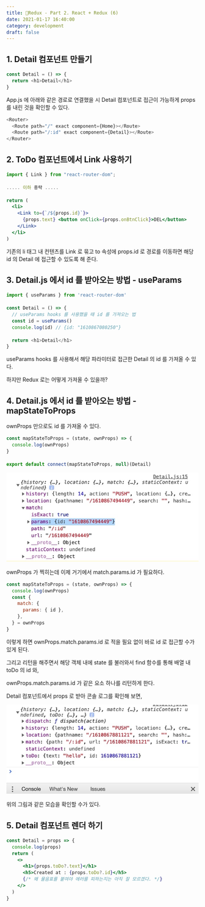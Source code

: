 ```yaml
---
title: 🐤Redux - Part 2. React + Redux (6)
date: 2021-01-17 16:40:00
category: development
draft: false
---
```


## 1. Detail 컴포넌트 만들기

```js
const Detail = () => {
  return <h1>Detail</h1>
}
```

App.js 에 아래와 같은 경로로 연결했을 시 Detail 컴포넌트로 접근이 가능하게 props 를 내린 것을 확인할 수 있다.

```js
<Router>
  <Route path="/" exact component={Home}></Route>
  <Route path="/:id" exact component={Detail}></Route>
</Router>
```

## 2. ToDo 컴포넌트에서 Link 사용하기

```jsx
import { Link } from "react-router-dom";

..... 이하 중략 .....

return (
  <li>
    <Link to={`/${props.id}`}>
      {props.text} <button onClick={props.onBtnClick}>DEL</button>
    </Link>
  </li>
)
```

기존의 li 태그 내 컨텐츠를 Link 로 묶고 to 속성에 props.id 로 경로를 이동하면 해당 id 의 Detail 에 접근할 수 있도록 해 준다.

## 3. Detail.js 에서 id 를 받아오는 방법 - useParams

```js
import { useParams } from 'react-router-dom'

const Detail = () => {
  // useParams hooks 를 사용했을 때 id 를 가져오는 법
  const id = useParams()
  console.log(id) // {id: "1610867080250"}

  return <h1>Detail</h1>
}
```

useParams hooks 를 사용해서 해당 파라미터로 접근한 Detail 의 id 를 가져올 수 있다.

하지만 Redux 로는 어떻게 가져올 수 있을까?

## 4. Detail.js 에서 id 를 받아오는 방법 - mapStateToProps

ownProps 만으로도 id 를 가져올 수 있다.

```js
const mapStateToProps = (state, ownProps) => {
  console.log(ownProps)
}

export default connect(mapStateToProps, null)(Detail)
```

![](./images/redux/console1.jpeg)

ownProps 가 찍히는데 이제 거기에서 match.params.id 가 필요하다.

```js
const mapStateToProps = (state, ownProps) => {
  console.log(ownProps)
  const {
    match: {
      params: { id },
    },
  } = ownProps
}
```

이렇게 하면 ownProps.match.params.id 로 적을 필요 없이 바로 id 로 접근할 수가 있게 된다.

그리고 리턴을 해주면서 해당 객체 내에 state 를 불러와서 find 함수를 통해 배열 내 toDo 의 id 와,

ownProps.match.params.id 가 같은 요소 하나를 리턴하게 한다.

Detail 컴포넌트에서 props 로 받아 콘솔 로그를 확인해 보면,

![](./images/redux/console2.jpeg)

위의 그림과 같은 모습을 확인할 수가 있다.

## 5. Detail 컴포넌트 렌더 하기

```jsx
const Detail = props => {
  console.log(props)
  return (
    <>
      <h1>{props.toDo?.text}</h1>
      <h5>Created at : {props.toDo?.id}</h5>
      {/* 왜 물음표를 붙여야 에러를 피하는지는 아직 잘 모르겠다. */}
    </>
  )
}
```

